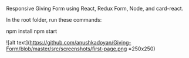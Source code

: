 Responsive Giving Form using React, Redux Form, Node, and card-react.

In the root folder, run these commands:

npm install
npm start


![alt text](https://github.com/anushkadoyan/Giving-Form/blob/master/src/screenshots/first-page.png =250x250)
